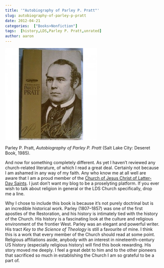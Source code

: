 ```yaml
---
title: '"Autobiography of Parley P. Pratt"'
slug: autobiography-of-parley-p-pratt
date: 2012-04-21
categories:  ["Books>Nonfiction"]
tags:  [history,LDS,Parley P. Pratt,unrated]
author: aaron
---
```


![Book cover](cover3-300x300.jpg "Autobiography of Parley P. Pratt")

Parley P. Pratt, *Autobiography of Parley P. Pratt* (Salt Lake City: Deseret Book, 1985).

And now for something completely different. As yet I haven’t reviewed any church-related literature, of which I read a great deal. Certainly not because I am ashamed in any way of my faith. Any who know me at all well are aware that I am a proud member of the [Church of Jesus Christ of Latter-Day Saints](http://lds.org). I just don’t want my blog to be a proselyting platform. If you ever wish to talk about religion in general or the LDS Church specifically, drop me a line.

Why I chose to include this book is because it’s not purely doctrinal but is an incredible historical work. Parley (1807–1857) was one of the first apostles of the Restoration, and his history is intimately tied with the history of the Church. His history is a fascinating look at the culture and religious environment of the frontier West. Parley was an elegant and powerful writer. His tract *Key to the Science of Theology* is still a favourite of mine. I think this is a work that every member of the Church should read at some point. Religious affiliations aside, anybody with an interest in nineteenth-century US history (especially religious history) will find this book rewarding. His story moved me deeply. I feel a great debt to him and to the other pioneers that sacrificed so much in establishing the Church I am so grateful to be a part of.
